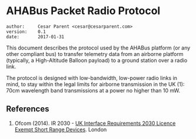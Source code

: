 # AHABus Packet Radio Protocol

    author:     Cesar Parent <cesar@cesarparent.com>
    version:    0.1
    date:       2017-01-31

This document describes the protocol used by the AHABus platform (or any other
compliant bus) to transfer telemetry data from an airborne platform (typically,
a High-Altitude Balloon payload) to a ground station over a radio link.

The protocol is designed with low-bandwidth, low-power radio links in mind, to
stay within the legal limits for airborne transmission in the UK (1): 70cm
wavelength band transmissions at a power no higher than 10 mW.

## References

 1. Ofcom (2014). IR 2030 - [UK Interface Requirements 2030 Licence Exempt
    Short Range Devices][1]. London


 [1]: https://www.ofcom.org.uk/__data/assets/pdf_file/0028/84970/ir_2030-june2014.pdf